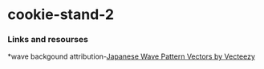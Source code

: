 # cookie-stand-2
### Links and resourses
*wave backgound attribution-<a href="https://www.vecteezy.com/free-vector/japanese-wave-pattern">Japanese Wave Pattern Vectors by Vecteezy</a>